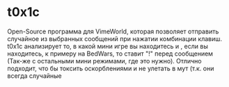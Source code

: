 # t0x1c
Open-Source программа для VimeWorld, которая позволяет отправить случайное из выбранных сообщений при нажатии комбинации клавиш. 
t0x1c анализирует то, в какой мини игре вы находитесь и , если вы находитесь, к примеру на BedWars, то ставит "!" перед сообщением (Так-же с остальными мини режимами, где это нужно). Отлично подходит, что бы токсить оскорблениями и не улетать в мут (т.к. они всегда случайные
